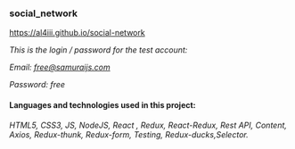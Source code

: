 ### social_network 


https://al4iii.github.io/social-network


*This is the login / password for the test account:*

*Email: free@samuraijs.com*

*Password: free*


#### Languages and technologies used in this project:
*HTML5, CSS3, JS, NodeJS, React , Redux, React-Redux, Rest API, Content, Axios, Redux-thunk, Redux-form, Testing, Redux-ducks,Selector.*
